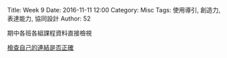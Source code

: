 Title: Week 9
Date: 2016-11-11 12:00
Category: Misc
Tags: 使用導引, 創造力, 表達能力, 協同設計
Author: 52

<p>期中各班各組課程資料直接檢視<p>
<p><a href="http://mde.tw/2016fallcadp/blog/2016fall-ji-jie-she-ji-zhu-ti-jiao-xue.html">檢查自己的連結是否正確</a></p>
